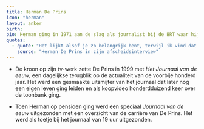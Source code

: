 ```yaml
---
title: Herman De Prins
icon: "herman"
layout: anker
birth:
bio: Herman ging in 1971 aan de slag als journalist bij de BRT waar hij opklom tot  nieuwslezer en eindredacteur.
quotes:
  - quote: "Het lijkt alsof je zo belangrijk bent, terwijl ik vind dat journalisten uit de schijnwerpers moeten blijven."
    source: "Herman De Prins in zijn afscheidsinterview"
---
```


* De kroon op zijn tv-werk zette De Prins in 1999 met <cite>Het Journaal van de eeuw</cite>, een dagelijkse terugblik op de actualiteit van de voorbije honderd jaar. Het werd een gesmaakte uitsmijter van het journaal dat later nog een eigen leven ging leiden en als koopvideo honderdduizend keer over de toonbank ging.

* Toen Herman op pensioen ging werd een speciaal <cite>Journaal van de eeuw</cite> uitgezonden met een overzicht van de carrière van De Prins. Het werd als toetje bij het journaal van 19 uur uitgezonden.
